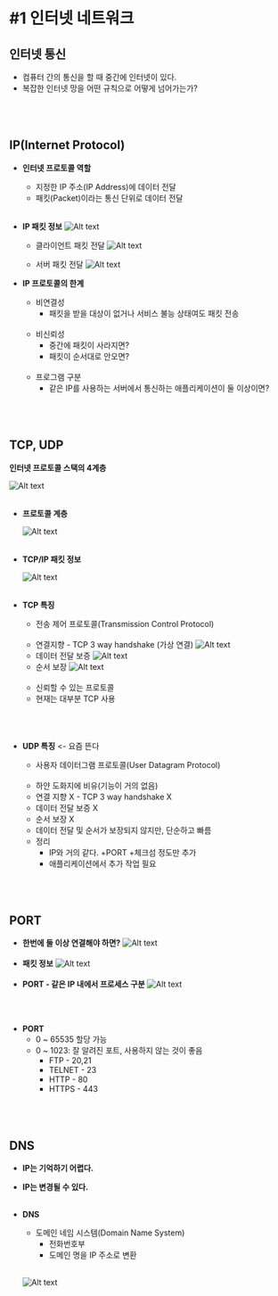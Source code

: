 # #1 인터넷 네트워크

##  인터넷 통신
- 컴퓨터 간의 통신을 할 때 중간에 인터넷이 있다.
- 복잡한 인터넷 망을 어떤 규칙으로 어떻게 넘어가는가?
<br><br>
<br><br>
## IP(Internet Protocol)
- **인터넷 프로토콜 역할**
    - 지정한 IP 주소(IP Address)에 데이터 전달
    - 패킷(Packet)이라는 통신 단위로 데이터 전달
<br><br>

- **IP 패킷 정보**
    ![Alt text](./image/IP%20패킷%20정보.png)

    - 클라이언트 패킷 전달
    ![Alt text](./image/클라이언트%20패킷%20전달.png) 

    - 서버 패킷 전달
    ![Alt text](./image/서버%20패킷%20전달.png)

- **IP 프로토콜의 한계**
    - 비연결성
        - 패킷을 받을 대상이 없거나 서비스 불능 상태여도 패킷 전송
    <br><br>
    - 비신뢰성
        - 중간에 패킷이 사라지면?
        - 패킷이 순서대로 안오면?
    <br><br>
    - 프로그램 구분
        - 같은 IP를 사용하는 서버에서 통신하는 애플리케이션이 둘 이상이면?
<br><br>
<br><br>
## TCP, UDP

**인터넷 프로토콜 스택의 4계층**

![Alt text](./image/인터넷%20프로토콜%20스택의%204계층.png)
<br><br>

- **프로토콜 계층**

    ![Alt text](./image/프로토콜%20계층.png)
    <br><br>

- **TCP/IP 패킷 정보**

    ![Alt text](./image/TCP.IP%20패킷%20정보.png)
    <br><br>

- **TCP 특징**
    - 전송 제어 프로토콜(Transmission Control Protocol)
<br><br>
    - 연결지향 - TCP 3 way handshake (가상 연결)
        ![Alt text](./image/연결지향.png)
    - 데이터 전달 보증
        ![Alt text](./image/데이터%20전달%20보증.png)
    - 순서 보장
        ![Alt text](./image/순서%20보장.png)
<br><br>
    - 신뢰할 수 있는 프로토콜
    - 현재는 대부분 TCP 사용
<br><br>
<br><br>

- **UDP 특징** <- 요즘 뜬다
    - 사용자 데이터그램 프로토콜(User Datagram Protocol)
    <br><br>
    - 하얀 도화지에 비유(기능이 거의 없음)
    - 연결 지향 X - TCP 3 way handshake X
    - 데이터 전달 보증 X
    - 순서 보장 X
    - 데이터 전달 및 순서가 보장되지 않지만, 단순하고 빠름
    - 정리
        - IP와 거의 같다. +PORT +체크섬 정도만 추가
        - 애플리케이션에서 추가 작업 필요
<br><br>
<br><br>
## PORT
- **한번에 둘 이상 연결해야 하면?**
    ![Alt text](./image/한번에%20둘%20이상%20연결해야한다.png)
<br><br>
- **패킷 정보**
    ![Alt text](./image/패킷%20정보.png)
<br><br>
- **PORT - 같은 IP 내에서 프로세스 구분**
    ![Alt text](./image/같은%20IP%20내에서%20프로세스%20구분.png)

<br><br>
- **PORT**
    - 0 ~ 65535 할당 가능
    - 0 ~ 1023: 잘 알려진 포트, 사용하지 않는 것이 좋음
        - FTP - 20,21
        - TELNET - 23
        - HTTP - 80
        - HTTPS - 443
<br><br>
<br><br>
## DNS
- **IP는 기억하기 어렵다.**
- **IP는 변경될 수 있다.**
<br><br>
- **DNS**
    - 도메인 네임 시스템(Domain Name System)
        - 전화번호부
        - 도메인 명을 IP 주소로 변환
<br><br>

    ![Alt text](./image/DNS%20사용.png)